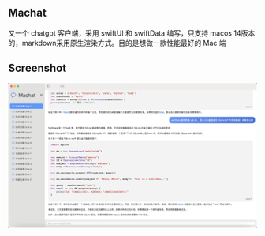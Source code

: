 ## Machat
又一个 chatgpt 客户端，采用 swiftUI 和 swiftData 编写，只支持 macos 14版本的，markdown采用原生渲染方式。目的是想做一款性能最好的 Mac 端

## Screenshot
![主界面](screenshot/1.png)
